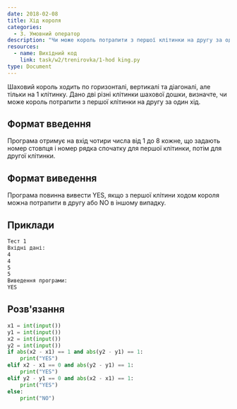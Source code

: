```yaml
---
date: 2018-02-08
title: Хід короля
categories:
  - 3. Умовний оператор
description: "Чи може король потрапити з першої клітинки на другу за один хід?"
resources:
  - name: Вихідний код
    link: task/w2/trenirovka/1-hod king.py
type: Document
---
```


Шаховий король ходить по горизонталі, вертикалі та діагоналі, але тільки на 1 клітинку. Дано дві різні клітинки шахової дошки, визначте, чи може король потрапити з першої клітинки на другу за один хід.

## Формат введення

Програма отримує на вхід чотири числа від 1 до 8 кожне, що задають номер стовпця і номер рядка спочатку для першої клітинки, потім для другої клітинки.

## Формат виведення

Програма повинна вивести YES, якщо з першої клітини ходом короля можна потрапити в другу або NO в іншому випадку.

## Приклади

```bash
Тест 1
Вхідні дані:
4
4
5
5
Виведення програми:
YES
```

## Розв'язання

```python
x1 = int(input())
y1 = int(input())
x2 = int(input())
y2 = int(input())
if abs(x2 - x1) == 1 and abs(y2 - y1) == 1:
    print("YES")
elif x2 - x1 == 0 and abs(y2 - y1) == 1:
    print("YES")
elif y2 - y1 == 0 and abs(x2 - x1) == 1:
    print("YES")
else:
    print("NO")

```